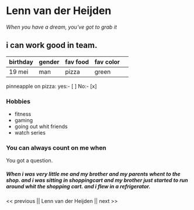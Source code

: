 
# Lenn van der Heijden
_When you have a dream, you've got to grab it_
## i can work good in team.

| birthday  | gender  |  fav food | fav color  |   |
|---|---|---|---|---|
| 19 mei  | man  | pizza  |  green |   |

pinneapple on pizza:
                    yes:- [ ] No:- [x]

### Hobbies

* fitness
* gaming
* going out whit friends
* watch series

### You can always count on me when
You got a question.

##### When i was very little me and my brother and my parents whent to the shop. and i was sitting in shoppingcart and my brother just started to run around whit the shopping cart. and i flew in a refrigerator.


<< previous || Lenn van der Heijden || next >>